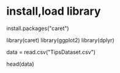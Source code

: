 # install,load library
install.packages("caret")

library(caret)
library(ggplot2)
library(dplyr)


data = read.csv("TipsDataset.csv")

head(data)
